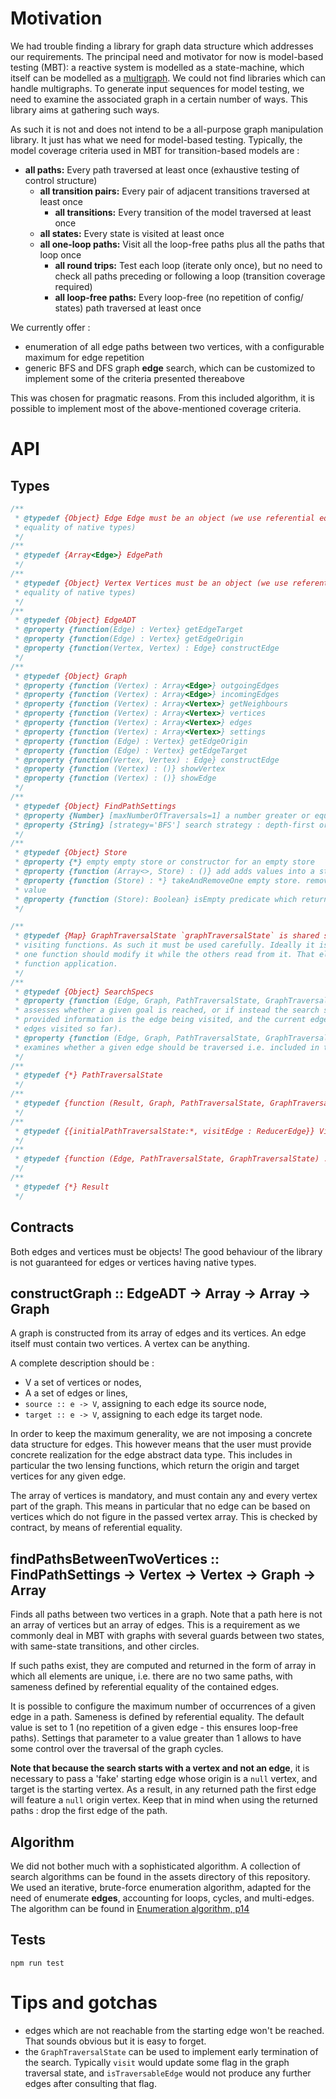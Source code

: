 # Motivation
We had trouble finding a library for graph data structure which addresses our requirements. The 
principal need and motivator for now is model-based testing (MBT): a reactive system is modelled 
as a state-machine, which itself can be modelled as a [multigraph](https://en.wikipedia.org/wiki/Multigraph). We could not find libraries which can handle multigraphs. To generate 
input sequences for model testing, we need to examine the associated graph in a certain number 
of ways. This library aims at gathering such ways.

As such it is not and does not intend to be a all-purpose graph manipulation library. It just has
 what we need for model-based testing. Typically, the model coverage criteria used in MBT for 
 transition-based models are :
 
 - **all paths:** Every path traversed at
                 least once (exhaustive
                 testing of control structure) 
   - **all transition pairs:** Every pair of adjacent
                                transitions traversed
                                at least once 
     - **all transitions:** Every transition of
                             the model traversed
                             at least once
   - **all states:** Every state is visited
                      at least once 
   - **all one-loop paths:** Visit all the loop-free
                            paths plus all the
                            paths that loop once 
     - **all round trips:** Test each loop
                             (iterate only once),
                             but no need to check
                             all paths preceding or following a loop
                             (transition coverage
                             required) 
     - **all loop-free paths:** Every loop-free (no
                                 repetition of config/
                                 states) path traversed
                                 at least once   
 
 We currently offer :
 
 - enumeration of all edge paths between two vertices, with a configurable maximum for edge 
 repetition
 - generic BFS and DFS graph **edge** search, which can be customized to implement some of the 
 criteria presented thereabove

This was chosen for pragmatic reasons. From this included algorithm, it is possible to implement 
most of the above-mentioned coverage criteria.
 
# API
## Types
```javascript
/**
 * @typedef {Object} Edge Edge must be an object (we use referential equality so this is to avoid surprises with
 * equality of native types)
 */
/**
 * @typedef {Array<Edge>} EdgePath
 */
/**
 * @typedef {Object} Vertex Vertices must be an object (we use referential equality so this is to avoid surprises with
 * equality of native types)
 */
/**
 * @typedef {Object} EdgeADT
 * @property {function(Edge) : Vertex} getEdgeTarget
 * @property {function(Edge) : Vertex} getEdgeOrigin
 * @property {function(Vertex, Vertex) : Edge} constructEdge
 */
/**
 * @typedef {Object} Graph
 * @property {function (Vertex) : Array<Edge>} outgoingEdges
 * @property {function (Vertex) : Array<Edge>} incomingEdges
 * @property {function (Vertex) : Array<Vertex>} getNeighbours
 * @property {function (Vertex) : Array<Vertex>} vertices
 * @property {function (Vertex) : Array<Vertex>} edges
 * @property {function (Vertex) : Array<Vertex>} settings
 * @property {function (Edge) : Vertex} getEdgeOrigin
 * @property {function (Edge) : Vertex} getEdgeTarget
 * @property {function(Vertex, Vertex) : Edge} constructEdge
 * @property {function (Vertex) : ()} showVertex
 * @property {function (Vertex) : ()} showEdge
 */
/**
 * @typedef {Object} FindPathSettings
 * @property {Number} [maxNumberOfTraversals=1] a number greater or equal to 0. Set to 1 by default
 * @property {String} [strategy='BFS'] search strategy : depth-first or breadth-first (default)
 */
/**
 * @typedef {Object} Store
 * @property {*} empty empty store or constructor for an empty store
 * @property {function (Array<>, Store) : ()} add adds values into a store
 * @property {function (Store) : *} takeAndRemoveOne empty store. removes one value from the store and returns that
 * value
 * @property {function (Store): Boolean} isEmpty predicate which returns true iff the store is empty
 */

/**
 * @typedef {Map} GraphTraversalState `graphTraversalState` is shared state between search, result accumulation and
 * visiting functions. As such it must be used carefully. Ideally it is not necessary. If it is necessary then only
 * one function should modify it while the others read from it. That eliminates the need to think about order of
 * function application.
 */
/**
 * @typedef {Object} SearchSpecs
 * @property {function (Edge, Graph, PathTraversalState, GraphTraversalState) : Boolean} isGoalReached predicate which
 * assesses whether a given goal is reached, or if instead the search should continue. To assess the goal, the
 * provided information is the edge being visited, and the current edge traversal state (roughly the sequence of
 * edges visited so far).
 * @property {function (Edge, Graph, PathTraversalState, GraphTraversalState) : Boolean} isTraversableEdge predicate which
 * examines whether a given edge should be traversed i.e. included in the search
 */
/**
 * @typedef {*} PathTraversalState
 */
/**
 * @typedef {function (Result, Graph, PathTraversalState, GraphTraversalState ) : Result} ReducerResult
 */
/**
 * @typedef {{initialPathTraversalState:*, visitEdge : ReducerEdge}} VisitSpecs
 */
/**
 * @typedef {function (Edge, PathTraversalState, GraphTraversalState) : *} ReducerEdge
 */
/**
 * @typedef {*} Result
 */
```

## Contracts
Both edges and vertices must be objects! The good behaviour of the library is not guaranteed for 
edges or vertices having native types.

## constructGraph :: EdgeADT -> Array<Edge> -> Array<Vertex> -> Graph
A graph is constructed from its array of edges and its vertices. An edge itself must contain two 
vertices. A vertex can be anything.

A complete description should be :

- V a set of vertices or nodes,
- A a set of edges or lines,
-  `source :: e -> V`, assigning to each edge its source node,
-  `target :: e -> V`, assigning to each edge its target node.

In order to keep the maximum generality, we are not imposing a concrete data structure for edges.
 This however means that the user must provide concrete realization for the edge abstract data
  type. This includes in particular the two lensing functions, which return the origin and target
   vertices for any given edge.

The array of vertices is mandatory, and must contain any and every vertex part of the graph. This
 means in particular that no edge can be based on vertices which do not figure in the passed vertex 
 array. This is checked by contract, by means of referential equality.

## findPathsBetweenTwoVertices :: FindPathSettings -> Vertex -> Vertex -> Graph -> Array<EdgePath>
Finds all paths between two vertices in a graph. Note that a path here is not an array of vertices
 but an array of edges. This is a requirement as we commonly deal in MBT with graphs with several
  guards between two states, with same-state transitions, and other circles.

If such paths exist, they are computed and returned in the form of array in which all elements 
are unique, i.e. there are no two same paths, with sameness defined by referential equality of 
the contained edges.
 
It is possible to configure the maximum number of occurrences of a given edge in a path. Sameness
 is defined by referential equality. The default value is set to 1 (no repetition of a given edge - this ensures loop-free paths). Settings that parameter to a value greater than 1 allows to have some control over the traversal of the graph cycles.

**Note that because the search starts with a vertex and not an edge**, it is necessary to pass a 
'fake' starting edge whose origin is a `null` vertex, and target is the starting vertex. As a 
result, in any returned path the first edge will feature a `null` origin vertex. Keep that in 
mind when using the returned paths : drop the first edge of the path.

## Algorithm
We did not bother much with a sophisticated algorithm. A collection of search algorithms can be 
found in the assets directory of this repository. We used an iterative, brute-force enumeration 
algorithm, adapted for the need of enumerate **edges**, accounting for loops, cycles, and 
multi-edges. The algorithm can be found in 
[Enumeration algorithm, p14](https://www.springer.com/cda/content/document/cda_downloaddocument/9789462390966-c2.pdf?SGWID=0-0-45-1499691-p177134948) 

## Tests
`npm run test`

# Tips and gotchas
- edges which are not reachable from the starting edge won't be reached. That sounds obvious but 
it is easy to forget.
- the `GraphTraversalState` can be used to implement early termination of the search. Typically 
`visit` would update some flag in the graph traversal state, and `isTraversableEdge` would not 
produce any further edges after consulting that flag.
